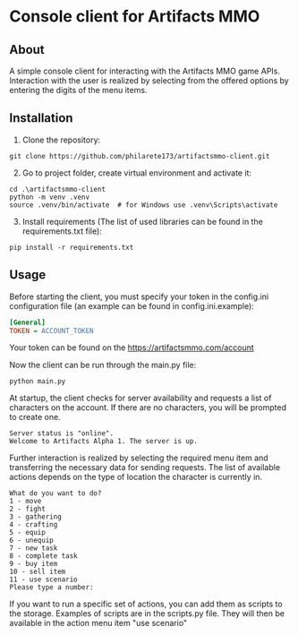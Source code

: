 # Console client for Artifacts MMO

## About

A simple console client for interacting with the Artifacts MMO game APIs. 
Interaction with the user is realized by selecting from the offered options by entering the digits of the menu items.

## Installation

1. Clone the repository:

```shell
git clone https://github.com/philarete173/artifactsmmo-client.git
```

2. Go to project folder, create virtual environment and activate it:
```shell
cd .\artifactsmmo-client
python -m venv .venv
source .venv/bin/activate  # for Windows use .venv\Scripts\activate
```

3. Install requirements (The list of used libraries can be found in the requirements.txt file):
```shell
pip install -r requirements.txt
```

## Usage

Before starting the client, you must specify your token in the config.ini configuration file (an example can be found in config.ini.example):

```ini
[General]
TOKEN = ACCOUNT_TOKEN
```

Your token can be found on the https://artifactsmmo.com/account

Now the client can be run through the main.py file:

```shell
python main.py
```

At startup, the client checks for server availability and requests a list of characters on the account. 
If there are no characters, you will be prompted to create one.

```
Server status is "online".
Welcome to Artifacts Alpha 1. The server is up.
```

Further interaction is realized by selecting the required menu item and transferring the necessary data for sending requests.
The list of available actions depends on the type of location the character is currently in.

```
What do you want to do?
1 - move
2 - fight
3 - gathering
4 - crafting
5 - equip
6 - unequip
7 - new task
8 - complete task
9 - buy item
10 - sell item
11 - use scenario
Please type a number: 
```

If you want to run a specific set of actions, you can add them as scripts to the storage. 
Examples of scripts are in the scripts.py file. 
They will then be available in the action menu item "use scenario"